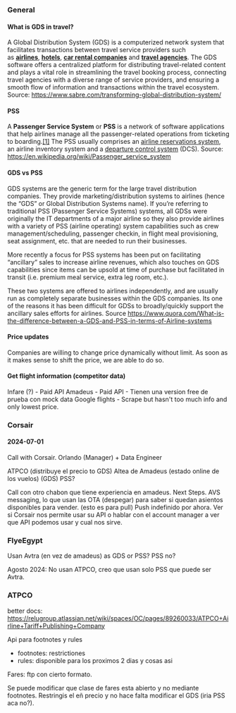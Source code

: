 ### General


#### **What is GDS in travel?**

A Global Distribution System (GDS) is a computerized network system that facilitates transactions between travel service providers such as [**airlines**](https://www.sabre.com/industries/full-service-carrier-airlines/), [**hotels**](https://www.sabre.com/industries/hoteliers/), [**car rental companies**](https://www.sabre.com/industries/car-rental-companies/) and [**travel agencies**](https://www.sabre.com/industries/travel-agencies/). The GDS software offers a centralized platform for distributing travel-related content and plays a vital role in streamlining the travel booking process, connecting travel agencies with a diverse range of service providers, and ensuring a smooth flow of information and transactions within the travel ecosystem.
Source: https://www.sabre.com/transforming-global-distribution-system/


#### **PSS**

A **Passenger Service System** or **PSS** is a network of software applications that help airlines manage all the passenger-related operations from ticketing to boarding.[[1]](https://en.wikipedia.org/wiki/Passenger_service_system#cite_note-1) The PSS usually comprises an [airline reservations system](https://en.wikipedia.org/wiki/Airline_reservations_system "Airline reservations system"), an airline inventory system and a [departure control system](https://en.wikipedia.org/wiki/Departure_control_system "Departure control system") (DCS).
Source: https://en.wikipedia.org/wiki/Passenger_service_system
#### **GDS vs PSS**
GDS systems are the generic term for the large travel distribution companies. They provide marketing/distribution systems to airlines (hence the “GDS” or Global Distribution Systems name). If you’re referring to traditional PSS (Passenger Service Systems) systems, all GDSs were originally the IT departments of a major airline so they also provide airlines with a variety of PSS (airline operating) system capabilities such as crew management/scheduling, passenger checkin, in flight meal provisioning, seat assignment, etc. that are needed to run their businesses.

More recently a focus for PSS systems has been put on facilitating “ancillary” sales to increase airline revenues, which also touches on GDS capabilities since items can be upsold at time of purchase but facilitated in transit (i.e. premium meal service, extra leg room, etc.).

These two systems are offered to airlines independently, and are usually run as completely separate businesses within the GDS companies. Its one of the reasons it has been difficult for GDSs to broadly/quickly support the ancillary sales efforts for airlines.
Source https://www.quora.com/What-is-the-difference-between-a-GDS-and-PSS-in-terms-of-Airline-systems


#### Price updates

Companies are willing to change price dynamically without limit. As soon as it makes sense to shift the price, we are able to do so.

#### Get flight information (competitor data)

Infare (?) - Paid API
Amadeus - Paid API - Tienen una version free de prueba con mock data
Google flights - Scrape but hasn't too much info and only lowest price.

### Corsair

#### 2024-07-01 

Call with Corsair. Orlando (Manager) + Data Engineer

ATPCO (distribuye el precio to GDS)
Altea de Amadeus (estado online de los vuelos) (GDS) PSS?

Call con otro chabon que tiene experiencia en amadeus. Next Steps.
AVS messaging, lo que usan las OTA (despegar) para saber si quedan asientos disponibles para vender. (esto es para pull)
Push indefinido por ahora. Ver si Corsair nos permite usar su API o hablar con el account manager a ver que API podemos usar y cual nos sirve.

### FlyeEgypt

Usan Avtra (en vez de amadeus) as GDS or PSS? PSS no?

Agosto 2024: No usan ATPCO, creo que usan solo PSS que puede ser Avtra.



###  ATPCO

better docs: https://relugroup.atlassian.net/wiki/spaces/OC/pages/89260033/ATPCO+Airline+Tariff+Publishing+Company

Api para footnotes y rules 
* footnotes: restrictiones
* rules: disponible para los proximos 2 dias y cosas asi

Fares:
ftp con cierto formato.

Se puede modificar que clase de fares esta abierto y no mediante footnotes. Restringis el eñ precio y no hace falta modificar el GDS (iria PSS aca no?).

